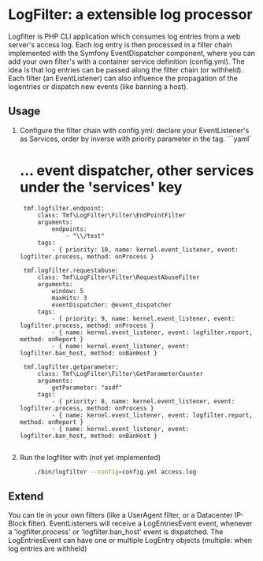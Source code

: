 LogFilter: a extensible log processor
=====================================

Logfilter is PHP CLI application which consumes log entries from a web server's access log. 
Each log entry is then processed in a filter chain implemented with the Symfony EventDispatcher component, where you can add your own filter's with a container service definition (config.yml).
The idea is that log entries can be passed along the filter chain (or withheld). Each filter (an EventListener) can also influence the propagation of the logentries or dispatch new events (like banning a host).

Usage
-----
1. Configure the filter chain with config.yml: declare your EventListener's as Services, order by inverse with priority parameter in the tag.
    ```yaml`
    # ... event dispatcher, other services under the 'services' key
    
        tmf.logfilter.endpoint:
            class: Tmf\LogFilter\Filter\EndPointFilter
            arguments:
                endpoints:
                    - "\\/test"
            tags:
                - { priority: 10, name: kernel.event_listener, event: logfilter.process, method: onProcess }
        
        tmf.logfilter.requestabuse:
            class: Tmf\LogFilter\Filter\RequestAbuseFilter
            arguments:
                window: 5
                maxHits: 3
                eventDispatcher: @event_dispatcher
            tags:
                - { priority: 9, name: kernel.event_listener, event: logfilter.process, method: onProcess }
                - { name: kernel.event_listener, event: logfilter.report, method: onReport }
                - { name: kernel.event_listener, event: logfilter.ban_host, method: onBanHost }
        
        tmf.logfilter.getparameter:
            class: Tmf\LogFilter\Filter\GetParameterCounter
            arguments:
                getParameter: "asdf"
            tags:
                - { priority: 8, name: kernel.event_listener, event: logfilter.process, method: onProcess }
                - { name: kernel.event_listener, event: logfilter.report, method: onReport }
                - { name: kernel.event_listener, event: logfilter.ban_host, method: onBanHost }
        
    ```
2. Run the logfilter with
    (not yet implemented)
    
    ```bash
        ./bin/logfilter --config=config.yml access.log
    ```
    
Extend
------
You can tie in your own filters (like a UserAgent filter, or a Datacenter IP-Block filter). 
EventListeners will receive a LogEntriesEvent event, whenever a 'logfilter.process' or 'logfilter.ban_host' event is dispatched.
The LogEntriesEvent can have one or multiple LogEntry objects (multiple: when log entries are withheld)